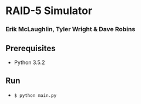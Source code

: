 # RAID-5 Simulator
### Erik McLaughlin, Tyler Wright & Dave Robins

## Prerequisites
* Python 3.5.2 

## Run
* `$ python main.py`